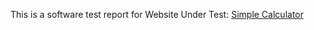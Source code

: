 This is a software test report for Website Under Test: [Simple Calculator](https://dunizb.github.io/sCalc/)

